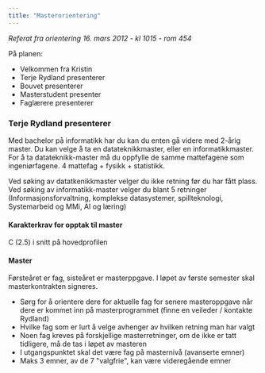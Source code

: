 ```yaml
---
title: "Masterorientering"
---
```


_Referat fra orientering 16. mars 2012 - kl 1015 - rom 454_

På planen:

- Velkommen fra Kristin
- Terje Rydland presenterer
- Bouvet presenterer
- Masterstudent presenter
- Faglærere presenterer

### Terje Rydland presenterer
Med bachelor på informatikk har du kan du enten gå videre med 2-årig master. Du kan velge å ta en datateknikkmaster, eller en informatikkmaster. For å ta datateknikk-master må du oppfylle de samme mattefagene som ingeniørfagene. 4 mattefag + fysikk + statistikk.

Ved søking av datatkenikkmaster velger du ikke retning før du har fått plass. Ved søking av informatikk-master velger du blant 5 retninger (Informasjonsforvaltning, komplekse datasystemer, spillteknologi, Systemarbeid og MMi, AI og læring)

#### Karakterkrav for opptak til master
C (2.5) i snitt på hovedprofilen

#### Master
Førsteåret er fag, sisteåret er masterppgave. I løpet av første semester skal masterkontrakten signeres. 

- Sørg for å orientere dere for aktuelle fag for senere masteroppgave når dere er kommet inn på masterprogrammet (finne en veileder / kontakte Rydland)
- Hvilke fag som er lurt å velge avhenger av hvilken retning man har valgt
- Noen fag kreves på forskjellige masterretninger, om de ikke er tatt tidligere, må de tas i løpet av masteren
- I utgangspunktet skal det være fag på masternivå (avanserte emner)
- Maks 3 emner, av de 7 "valgfrie", kan være videregående emner